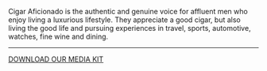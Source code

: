Cigar Aficionado is the authentic and genuine voice for affluent men who enjoy living a luxurious lifestyle. They appreciate a good cigar, but also living the good life and pursuing experiences in travel, sports, automotive, watches, fine wine and dining.

<hr class="g-width-30x g-brd-primary g-my-40">

<a href="/images/pdf/CAMediaKit_2018.pdf" class="btn btn-md u-btn-outline-primary g-brd-2 g-rounded-10">DOWNLOAD OUR MEDIA KIT</a>

